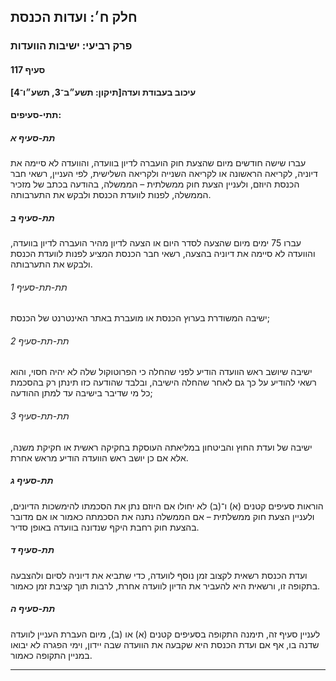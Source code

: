 ## חלק ח׳: ועדות הכנסת

### פרק רביעי: ישיבות הוועדות

#### סעיף 117

**עיכוב בעבודת ועדה[תיקון: תשע״ב־3, תשע״ו־4]**



#### תתי-סעיפים:

##### תת-סעיף א

עברו שישה 
חודשים מיום שהצעת חוק הועברה לדיון בוועדה, והוועדה לא סיימה את דיוניה, 
לקריאה הראשונה או לקריאה השנייה ולקריאה השלישית, לפי העניין, רשאי חבר 
הכנסת היוזם, ולעניין הצעת חוק ממשלתית – הממשלה, בהודעה בכתב של מזכיר 
הממשלה, לפנות לוועדת הכנסת ולבקש את התערבותה.

##### תת-סעיף ב

עברו 75 
ימים מיום שהצעה לסדר היום או הצעה לדיון מהיר הועברה לדיון בוועדה, 
והוועדה לא סיימה את דיוניה בהצעה, רשאי חבר הכנסת המציע לפנות לוועדת 
הכנסת ולבקש את התערבותה.

###### תת-תת-סעיף 1

ישיבה המשודרת בערוץ הכנסת או מועברת באתר האינטרנט של הכנסת;

###### תת-תת-סעיף 2

ישיבה 
שיושב ראש הוועדה הודיע לפני שהחלה כי הפרוטוקול שלה לא יהיה חסוי, והוא 
רשאי להודיע על כך גם לאחר שהחלה הישיבה, ובלבד שהודעה כזו תינתן רק בהסכמת
 כל מי שדיבר בישיבה עד למתן ההודעה;

###### תת-תת-סעיף 3

ישיבה של ועדת החוץ והביטחון במליאתה העוסקת בחקיקה ראשית או חקיקת משנה, אלא אם כן יושב ראש הוועדה הודיע מראש אחרת.

##### תת-סעיף ג

הוראות 
סעיפים קטנים (א) ו־(ב) לא יחולו אם היוזם נתן את הסכמתו להימשכות הדיונים,
 ולעניין הצעת חוק ממשלתית – אם הממשלה נתנה את הסכמתה כאמור או אם מדובר 
בהצעת חוק רחבת היקף שנדונה בוועדה באופן סדיר.

##### תת-סעיף ד

ועדת הכנסת
 רשאית לקצוב זמן נוסף לוועדה, כדי שתביא את דיוניה לסיום ולהצבעה בתקופה 
זו, ורשאית היא להעביר את הדיון לוועדה אחרת, לרבות תוך קציבת זמן כאמור.

##### תת-סעיף ה

לעניין 
סעיף זה, תימנה התקופה בסעיפים קטנים (א) או (ב), מיום העברת העניין לוועדה
 שדנה בו, אף אם ועדת הכנסת היא שקבעה את הוועדה שבה יידון, וימי הפגרה לא 
יבואו במניין התקופה כאמור.

----

